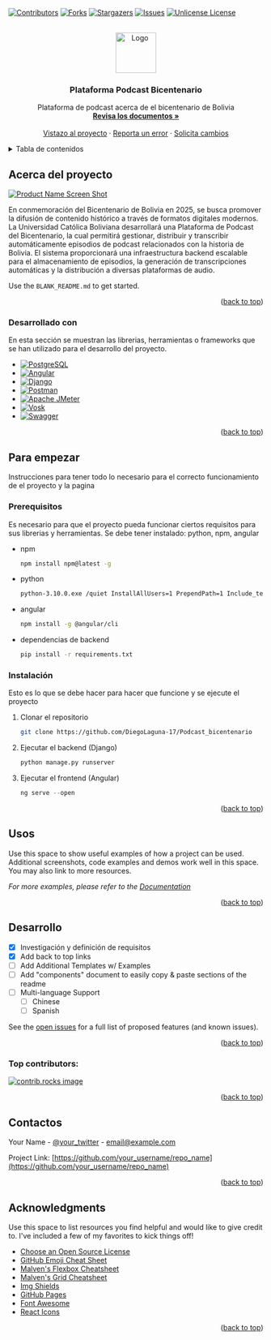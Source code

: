 <!-- Improved compatibility of back to top link: See: https://github.com/othneildrew/Best-README-Template/pull/73 -->
<a id="readme-top"></a>
<!--
*** Thanks for checking out the Best-README-Template. If you have a suggestion
*** that would make this better, please fork the repo and create a pull request
*** or simply open an issue with the tag "enhancement".
*** Don't forget to give the project a star!
*** Thanks again! Now go create something AMAZING! :D
-->



<!-- PROJECT SHIELDS -->
<!--
*** I'm using markdown "reference style" links for readability.
*** Reference links are enclosed in brackets [ ] instead of parentheses ( ).
*** See the bottom of this document for the declaration of the reference variables
*** for contributors-url, forks-url, etc. This is an optional, concise syntax you may use.
*** https://www.markdownguide.org/basic-syntax/#reference-style-links
-->
[![Contributors][contributors-shield]][contributors-url]
[![Forks][forks-shield]][forks-url]
[![Stargazers][stars-shield]][stars-url]
[![Issues][issues-shield]][issues-url]
[![Unlicense License][license-shield]][license-url]



<!-- PROJECT LOGO -->
<br />
<div align="center">
  <a href="https://github.com/othneildrew/Best-README-Template">
    <img src="images/logo.png" alt="Logo" width="80" height="80">
  </a>

  <h3 align="center">Plataforma Podcast Bicentenario</h3>

  <p align="center">
    Plataforma de podcast acerca de el bicentenario de Bolivia
    <br />
    <a href="https://github.com/DiegoLaguna-17/Podcast_bicentenario"><strong>Revisa los documentos »</strong></a>
    <br />
    <br />
    <a href="https://github.com/DiegoLaguna-17/Podcast_bicentenario">Vistazo al proyecto</a>
    &middot;
    <a href="https://github.com/DiegoLaguna-17/Podcast_bicentenario/issues/new?labels=bug&template=bug-report---.md">Reporta un error</a>
    &middot;
    <a href="https://github.com/DiegoLaguna-17/Podcast_bicentenario/issues/new?labels=enhancement&template=feature-request---.md">Solicita cambios</a>
  </p>
</div>



<!-- TABLE OF CONTENTS -->
<details>
  <summary>Tabla de contenidos</summary>
  <ol>
    <li>
      <a href="#about-the-project">Acerca del proyecto</a>
      <ul>
        <li><a href="#built-with">Desarrollado con</a></li>
      </ul>
    </li>
    <li>
      <a href="#getting-started">Getting Started</a>
      <ul>
        <li><a href="#prerequisites">Prerequisitos</a></li>
        <li><a href="#installation">Instalación</a></li>
      </ul>
    </li>
    <li><a href="#usage">Usage</a></li>
    <li><a href="#roadmap">Roadmap</a></li>
    <li><a href="#contributing">Contributing</a></li>
    <li><a href="#license">License</a></li>
    <li><a href="#contact">Contact</a></li>
    <li><a href="#acknowledgments">Acknowledgments</a></li>
  </ol>
</details>



<!-- ABOUT THE PROJECT -->
## Acerca del proyecto

[![Product Name Screen Shot][product-screenshot]](https://example.com)

En conmemoración del Bicentenario de Bolivia en 2025, se busca promover la difusión de 
contenido histórico a través de formatos digitales modernos. La Universidad Católica 
Boliviana desarrollará una Plataforma de Podcast del Bicentenario, la cual permitirá 
gestionar, distribuir y transcribir automáticamente episodios de podcast relacionados con la 
historia de Bolivia. 
El sistema proporcionará una infraestructura backend escalable para el almacenamiento de 
episodios, la generación de transcripciones automáticas y la distribución a diversas 
plataformas de audio. 

Use the `BLANK_README.md` to get started.

<p align="right">(<a href="#readme-top">back to top</a>)</p>



### Desarrollado con

En esta sección se muestran las librerias, herramientas o frameworks que se han utilizado para el desarrollo del proyecto.

* [![PostgreSQL][Postgresql.org]][PostgreSQL-url]
* [![Angular][Angular.io]][Angular-url]
* [![Django][Django.com]][Django-url]
* [![Postman][Postman.com]][Postman-url]
* [![Apache JMeter][ApacheJMeter.com]][ApacheJMeter-url]
* [![Vosk][Vosk.com]][Vosk-url]
* [![Swagger][Swagger.io]][Swagger-url]

<p align="right">(<a href="#readme-top">back to top</a>)</p>



<!-- GETTING STARTED -->
## Para empezar

Instrucciones para tener todo lo necesario para el correcto funcionamiento de el proyecto y la pagina

### Prerequisitos

Es necesario para que el proyecto pueda funcionar ciertos requisitos para sus librerias y herramientas.
Se debe tener instalado: python, npm, angular

* npm
  ```sh
  npm install npm@latest -g
  ```
* python
  ```sh
  python-3.10.0.exe /quiet InstallAllUsers=1 PrependPath=1 Include_test=0
  ```
* angular
  ```sh
  npm install -g @angular/cli
  ```
* dependencias de backend
  ```sh
  pip install -r requirements.txt
  ```
### Instalación

Esto es lo que se debe hacer para hacer que funcione y se ejecute el proyecto

1. Clonar el repositorio
   ```sh
   git clone https://github.com/DiegoLaguna-17/Podcast_bicentenario
   ```
2. Ejecutar el backend (Django)
   ```sh
   python manage.py runserver
   ```
3. Ejecutar el frontend (Angular)
   ```js
   ng serve --open
   ```

<p align="right">(<a href="#readme-top">back to top</a>)</p>



<!-- USAGE EXAMPLES -->
## Usos

Use this space to show useful examples of how a project can be used. Additional screenshots, code examples and demos work well in this space. You may also link to more resources.

_For more examples, please refer to the [Documentation](https://example.com)_

<p align="right">(<a href="#readme-top">back to top</a>)</p>



<!-- ROADMAP -->
## Desarrollo

- [x] Investigación y definición de requisitos
- [x] Add back to top links
- [ ] Add Additional Templates w/ Examples
- [ ] Add "components" document to easily copy & paste sections of the readme
- [ ] Multi-language Support
    - [ ] Chinese
    - [ ] Spanish

See the [open issues](https://github.com/DiegoLaguna-17/Podcast_bicentenario/issues) for a full list of proposed features (and known issues).

<p align="right">(<a href="#readme-top">back to top</a>)</p>

### Top contributors:

<a href="https://github.com/DiegoLaguna-17/Podcast_bicentenario/graphs/contributors">
  <img src="https://contrib.rocks/image?repo=DiegoLaguna-17/Podcast_bicentenario" alt="contrib.rocks image" />
</a>

<p align="right">(<a href="#readme-top">back to top</a>)</p>



<!-- CONTACT -->
## Contactos

Your Name - [@your_twitter](https://twitter.com/your_username) - email@example.com

Project Link: [https://github.com/your_username/repo_name](https://github.com/your_username/repo_name)

<p align="right">(<a href="#readme-top">back to top</a>)</p>



<!-- ACKNOWLEDGMENTS -->
## Acknowledgments

Use this space to list resources you find helpful and would like to give credit to. I've included a few of my favorites to kick things off!

* [Choose an Open Source License](https://choosealicense.com)
* [GitHub Emoji Cheat Sheet](https://www.webpagefx.com/tools/emoji-cheat-sheet)
* [Malven's Flexbox Cheatsheet](https://flexbox.malven.co/)
* [Malven's Grid Cheatsheet](https://grid.malven.co/)
* [Img Shields](https://shields.io)
* [GitHub Pages](https://pages.github.com)
* [Font Awesome](https://fontawesome.com)
* [React Icons](https://react-icons.github.io/react-icons/search)

<p align="right">(<a href="#readme-top">back to top</a>)</p>



<!-- MARKDOWN LINKS & IMAGES -->
<!-- https://www.markdownguide.org/basic-syntax/#reference-style-links -->
[contributors-shield]: https://img.shields.io/github/contributors/DiegoLaguna-17/Podcast_bicentenario.svg?style=for-the-badge
[contributors-url]: https://github.com/DiegoLaguna-17/Podcast_bicentenario/graphs/contributors
[forks-shield]: https://img.shields.io/github/forks/DiegoLaguna-17/Podcast_bicentenario.svg?style=for-the-badge
[forks-url]: https://github.com/DiegoLaguna-17/Podcast_bicentenario/network/members
[stars-shield]: https://img.shields.io/github/stars/DiegoLaguna-17/Podcast_bicentenario.svg?style=for-the-badge
[stars-url]: https://github.com/DiegoLaguna-17/Podcast_bicentenario/stargazers
[issues-shield]: https://img.shields.io/github/issues/DiegoLaguna-17/Podcast_bicentenario.svg?style=for-the-badge
[issues-url]: https://github.com/DiegoLaguna-17/Podcast_bicentenario/issues
[license-shield]: https://img.shields.io/github/license/DiegoLaguna-17/Podcast_bicentenario.svg?style=for-the-badge
[license-url]: https://github.com/DiegoLaguna-17/Podcast_bicentenario/blob/master/LICENSE.txt
[product-screenshot]: images/screenshot.png
[Angular.io]: https://img.shields.io/badge/Angular-DD0031?style=for-the-badge&logo=angular&logoColor=white
[Angular-url]: https://angular.io/
[Bootstrap.com]: https://img.shields.io/badge/Bootstrap-563D7C?style=for-the-badge&logo=bootstrap&logoColor=white
[Bootstrap-url]: https://getbootstrap.com 
[Django.com]: https://img.shields.io/badge/Django-blue?style=for-the-badge&logo=Django
[Django-url]: https://www.djangoproject.com
[Vosk.com]: https://img.shields.io/badge/Vosk-black?style=for-the-badge
[Vosk-url]: https://alphacephei.com/vosk/
[Postgresql.org]: https://img.shields.io/badge/PostgreSQL-purple?style=for-the-badge&logo=PostgreSQL&logoColor=white
[Postgresql-url]: https://www.postgresql.org
[Postman.com]: https://img.shields.io/badge/Postman-orange?style=for-the-badge&logo=Postman&logoColor=white
[Postman-url]: https://www.postman.com
[ApacheJMeter.com]: https://img.shields.io/badge/Apache_JMeter-red?style=for-the-badge&logo=Apache%20JMeter
[ApacheJMeter-url]: https://jmeter.apache.org
[Swagger.io]: https://img.shields.io/badge/Swagger-%2385EA2D?style=for-the-badge&logo=Swagger&logoColor=white
[Swagger-url]: https://swagger.io 
